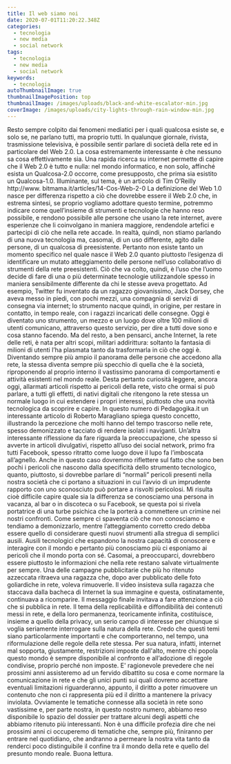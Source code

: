```yaml
---
title: Il web siamo noi
date: 2020-07-01T11:20:22.348Z
categories:
  - tecnologia
  - new media
  - social network
tags:
  - tecnologia
  - new media
  - social network
keywords:
  - tecnologia
autoThumbnailImage: true
thumbnailImagePosition: top
thumbnailImage: /images/uploads/black-and-white-escalator-min.jpg
coverImage: /images/uploads/city-lights-through-rain-window-min.jpg
---
```

Resto sempre colpito dai fenomeni mediatici per i quali qualcosa esiste se, e solo se, ne parlano tutti, ma proprio tutti.
In qualunque giornale, rivista, trasmissione televisiva, è possibile sentir parlare di società della rete ed in particolare del Web 2.0. La cosa estremamente interessante è che nessuno sa cosa effettivamente sia. Una rapida ricerca su internet permette di capire che il Web 2.0 è tutto e nulla: nel mondo informatico, e non solo, affinché esista un Qualcosa-2.0 occorre, come presupposto, che prima sia esistito un Qualcosa-1.0. Illuminante, sul tema, è un articolo di Tim O’Reilly http://www. bitmama.it/articles/14-Cos-Web-2-0
La definizione del Web 1.0 nasce per differenza rispetto a ciò che dovrebbe essere il Web 2.0 che, in estrema sintesi, se proprio vogliamo adottare questo termine, potremmo indicare come quell’insieme di strumenti e tecnologie che hanno reso possibile, e rendono possibile alle persone che usano la rete internet, avere esperienze che li coinvolgano in maniera maggiore, rendendole artefici e partecipi di ciò che nella rete accade.
In realtà, quindi, non stiamo parlando di una nuova tecnologia ma, casomai, di un uso differente, agito dalle persone, di un qualcosa di preesistente.
Pertanto non esiste tanto un momento specifico nel quale nasce il Web 2.0 quanto piuttosto l’esigenza di identificare un mutato atteggiamento delle persone nell’uso collaborativo di strumenti della rete preesistenti.
Ciò che va colto, quindi, è l’uso che l’uomo decide di fare di una o più determinate tecnologie utilizzandole spesso in maniera sensibilmente differente da chi le stesse aveva progettato. Ad esempio, Twitter fu inventato da un ragazzo giovanissimo, Jack Dorsey, che aveva messo in piedi, con pochi mezzi, una compagnia di servizi di consegna via internet; lo strumento nacque quindi, in origine, per restare in contatto, in tempo reale, con i ragazzi incaricati delle consegne. Oggi è diventato uno strumento, un mezzo e un luogo dove oltre 100 milioni di utenti comunicano, attraverso questo servizio, per dire a tutti dove sono e cosa stanno facendo. Ma del resto, a ben pensarci, anche Internet, la rete delle reti, è nata per altri scopi, militari addirittura: soltanto la fantasia di milioni di utenti l’ha plasmata tanto da trasformarla in ciò che oggi è.
Diventando sempre più ampio il panorama delle persone che accedono alla rete, la stessa diventa sempre più specchio di quella che è la società, riproponendo al proprio interno il vastissimo panorama di comportamenti e attività esistenti nel mondo reale. Desta pertanto curiosità leggere, ancora oggi, allarmati articoli rispetto ai pericoli della rete, visto che ormai si può parlare, a tutti gli effetti, di nativi digitali che ritengono la rete stessa un normale luogo in cui estendere i propri interessi, piuttosto che una novità tecnologica da scoprire e capire. In questo numero di Pedagogika.it un interessante articolo di Roberto Maragliano spiega questo concetto, illustrando la percezione che molti hanno del tempo trascorso nelle rete, spesso demonizzato e tacciato di rendere isolati i naviganti.
Un’altra interessante riflessione da fare riguarda la preoccupazione, che spesso si avverte in articoli divulgativi, rispetto all’uso dei social network, primo fra tutti Facebook, spesso ritratto come luogo dove il lupo fa l’imboscata all’agnello. Anche in questo caso dovremmo riflettere sul fatto che sono ben pochi i pericoli che nascono dalla specificità dello strumento tecnologico, quanto, piuttosto, si dovrebbe parlare di “normali” pericoli presenti nella nostra società che ci portano a situazioni in cui l’avvio di un imprudente rapporto con uno sconosciuto può portare a risvolti pericolosi. Mi risulta cioè difficile capire quale sia la differenza se conosciamo una persona in vacanza, al bar o in discoteca o su Facebook, se questa poi si rivela portatrice di una turbe psichica che la porterà a commettere un crimine nei nostri confronti. Come sempre ci spaventa ciò che non conosciamo e tendiamo a demonizzarlo, mentre l’atteggiamento corretto credo debba essere quello di considerare questi nuovi strumenti alla stregua di semplici ausili. Ausili tecnologici che espandono la nostra capacità di conoscere e interagire con il mondo e pertanto più conosciamo più ci esponiamo ai pericoli che il mondo porta con sé.
Casomai, a preoccuparci, dovrebbero essere piuttosto le informazioni che nella rete restano salvate virtualmente per sempre. Una delle campagne pubblicitarie che più ho ritenuto azzeccata ritraeva una ragazza che, dopo aver pubblicato delle foto goliardiche in rete, voleva rimuoverle. Il video insisteva sulla ragazza che staccava dalla bacheca di Internet la sua immagine e questa, ostinatamente, continuava a ricomparire. Il messaggio finale invitava a fare attenzione a ciò che si pubblica in rete. Il tema della replicabilità e diffondibilità dei contenuti messi in rete, e della loro permanenza, teoricamente infinita, costituisce, insieme a quello della privacy, un serio campo di interesse per chiunque si voglia seriamente interrogare sulla natura della rete.
Credo che questi temi siano particolarmente importanti e che comporteranno, nel tempo, una riformulazione delle regole della rete stessa. Per sua natura, infatti, internet mal sopporta, giustamente, restrizioni imposte dall'alto, mentre chi popola questo mondo è sempre disponibile al confronto e all’adozione di regole condivise, proprio perché non imposte.
E' ragionevole prevedere che nei prossimi anni assisteremo ad un fervido dibattito su cosa e come normare la comunicazione in rete e che gli unici punti sui quali dovremo accettare eventuali limitazioni riguarderanno, appunto, il diritto a poter rimuovere un contenuto che non ci rappresenta più ed il diritto a mantenere la privacy inviolata.
Ovviamente le tematiche connesse alla società in rete sono vastissime e, per parte nostra, in questo nostro numero, abbiamo reso disponibile lo spazio del dossier per trattare alcuni degli aspetti che abbiamo ritenuto più interessanti.
Non è una difficile profezia dire che nei prossimi anni ci occuperemo di tematiche che, sempre più, finiranno per entrare nel quotidiano, che andranno a permeare la nostra vita tanto da renderci poco distinguibile il confine tra il mondo della rete e quello del presunto mondo reale. 
Buona lettura.